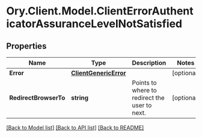 # Ory.Client.Model.ClientErrorAuthenticatorAssuranceLevelNotSatisfied

## Properties

Name | Type | Description | Notes
------------ | ------------- | ------------- | -------------
**Error** | [**ClientGenericError**](ClientGenericError.md) |  | [optional] 
**RedirectBrowserTo** | **string** | Points to where to redirect the user to next. | [optional] 

[[Back to Model list]](../README.md#documentation-for-models) [[Back to API list]](../README.md#documentation-for-api-endpoints) [[Back to README]](../README.md)

